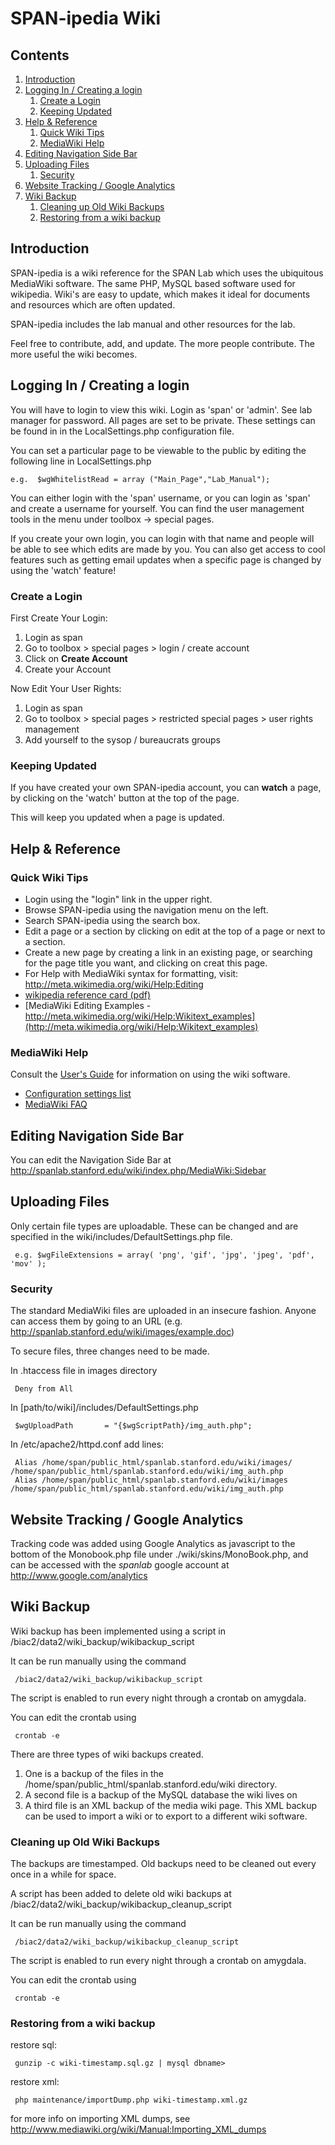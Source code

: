 # SPAN-ipedia Wiki

## Contents
  1. [Introduction](#introduction)
  2. [Logging In / Creating a login](#logging-in)
      1. [Create a Login](#create-a-login)
      2. [Keeping Updated](#keeping-updated)
  3. [Help & Reference](#help-and-reference)
      1. [Quick Wiki Tips](#quick-wiki-tips)
      2. [MediaWiki Help](#mediawiki-help)
  4. [Editing Navigation Side Bar](#editing-navigation-side-bar)
  5. [Uploading Files](#uploading-files)
      1. [Security](#security)
  6. [Website Tracking / Google Analytics](#website-tracking)
  7. [Wiki Backup](#wiki-backup)
      1. [Cleaning up Old Wiki Backups](#cleaning-up-old-wiki-backups)
      2. [Restoring from a wiki backup](#restoring-from-a-wiki-backup)
      
<a name='introduction'></a>
## Introduction
SPAN-ipedia is a wiki reference for the SPAN Lab which uses the ubiquitous MediaWiki software. The same PHP, MySQL based software used for wikipedia. Wiki's are easy to update, which makes it ideal for documents and resources which are often updated.

SPAN-ipedia includes the lab manual and other resources for the lab.

Feel free to contribute, add, and update. The more people contribute. The more useful the wiki becomes.

<a name='logging-in'></a>
## Logging In / Creating a login
You will have to login to view this wiki. Login as 'span' or 'admin'. See lab manager for password. All pages are set to be private. These settings can be found in in the LocalSettings.php configuration file.

You can set a particular page to be viewable to the public by editing the following line in LocalSettings.php
```
e.g.  $wgWhitelistRead = array ("Main_Page","Lab_Manual");
```
You can either login with the 'span' username, or you can login as 'span' and create a username for yourself. You can find the user management tools in the menu under toolbox -> special pages.

If you create your own login, you can login with that name and people will be able to see which edits are made by you. You can also get access to cool features such as getting email updates when a specific page is changed by using the 'watch' feature!

<a name='create-a-login'></a>
### Create a Login
First Create Your Login:
  1. Login as span
  2. Go to toolbox > special pages > login / create account
  3. Click on __Create Account__
  4. Create your Account
  
Now Edit Your User Rights:
  1. Login as span
  2. Go to toolbox > special pages > restricted special pages > user rights management
  3. Add yourself to the sysop / bureaucrats groups
  
<a name='keeping-updated'></a>
### Keeping Updated
If you have created your own SPAN-ipedia account, you can __watch__ a page, by clicking on the 'watch' button at the top of the page.

This will keep you updated when a page is updated.

<a name='help-and-reference'></a>
## Help & Reference

<a name='quick-wiki-tips'></a>
### Quick Wiki Tips
  - Login using the "login" link in the upper right.
  - Browse SPAN-ipedia using the navigation menu on the left.
  - Search SPAN-ipedia using the search box.
  - Edit a page or a section by clicking on edit at the top of a page or next to a section.
  - Create a new page by creating a link in an existing page, or searching for the page title you want, and clicking on creat this page.
  - For Help with MediaWiki syntax for formatting, visit: http://meta.wikimedia.org/wiki/Help:Editing
  - [wikipedia reference card (pdf)](https://web.stanford.edu/group/spanlab/cgi-bin/wiki/images/MediaWikiRefCard.pdf)
  - [MediaWiki Editing Examples - http://meta.wikimedia.org/wiki/Help:Wikitext_examples](http://meta.wikimedia.org/wiki/Help:Wikitext_examples)
  
<a name='mediawiki-help'></a>
### MediaWiki Help
Consult the [User's Guide](http://meta.wikimedia.org/wiki/Help:Contents) for information on using the wiki software.
  - [Configuration settings list](http://www.mediawiki.org/wiki/Manual:Configuration_settings)
  - [MediaWiki FAQ](http://www.mediawiki.org/wiki/Manual:FAQ)
  
<a name='editing-navigation-side-bar'></a>
## Editing Navigation Side Bar
You can edit the Navigation Side Bar at http://spanlab.stanford.edu/wiki/index.php/MediaWiki:Sidebar

<a name='uploading-files'></a>
## Uploading Files
Only certain file types are uploadable. These can be changed and are specified in the wiki/includes/DefaultSettings.php file.
```
 e.g. $wgFileExtensions = array( 'png', 'gif', 'jpg', 'jpeg', 'pdf', 'mov' );
```

<a name='security'></a>
### Security
The standard MediaWiki files are uploaded in an insecure fashion. Anyone can access them by going to an URL (e.g. http://spanlab.stanford.edu/wiki/images/example.doc)

To secure files, three changes need to be made.

In .htaccess file in images directory
```
 Deny from All
```
In [path/to/wiki]/includes/DefaultSettings.php
```
 $wgUploadPath       = "{$wgScriptPath}/img_auth.php";
```
In /etc/apache2/httpd.conf add lines:
```
 Alias /home/span/public_html/spanlab.stanford.edu/wiki/images/ /home/span/public_html/spanlab.stanford.edu/wiki/img_auth.php
 Alias /home/span/public_html/spanlab.stanford.edu/wiki/images /home/span/public_html/spanlab.stanford.edu/wiki/img_auth.php
```

<a name='website-tracking'></a>
## Website Tracking / Google Analytics
Tracking code was added using Google Analytics as javascript to the bottom of the Monobook.php file under ./wiki/skins/MonoBook.php, and can be accessed with the _spanlab_ google account at http://www.google.com/analytics

<a name='wiki-backup'></a>
## Wiki Backup
Wiki backup has been implemented using a script in /biac2/data2/wiki_backup/wikibackup_script

It can be run manually using the command
```
 /biac2/data2/wiki_backup/wikibackup_script
```
The script is enabled to run every night through a crontab on amygdala.

You can edit the crontab using
```
 crontab -e
```
There are three types of wiki backups created.
  1. One is a backup of the files in the /home/span/public_html/spanlab.stanford.edu/wiki directory.
  2. A second file is a backup of the MySQL database the wiki lives on
  3. A third file is an XML backup of the media wiki page. This XML backup can be used to import a wiki or to export to a different wiki software.

<a name='cleaning-up-wiki-backups'></a>
### Cleaning up Old Wiki Backups
The backups are timestamped. Old backups need to be cleaned out every once in a while for space.

A script has been added to delete old wiki backups at /biac2/data2/wiki_backup/wikibackup_cleanup_script

It can be run manually using the command
```
 /biac2/data2/wiki_backup/wikibackup_cleanup_script
```
The script is enabled to run every night through a crontab on amygdala.

You can edit the crontab using
```
 crontab -e
```

<a name='restoring-from-a-wiki-backup'></a>
### Restoring from a wiki backup
restore sql:
```
 gunzip -c wiki-timestamp.sql.gz | mysql dbname>
```
restore xml:
```
 php maintenance/importDump.php wiki-timestamp.xml.gz
```
for more info on importing XML dumps, see http://www.mediawiki.org/wiki/Manual:Importing_XML_dumps
